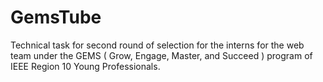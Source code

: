 # GemsTube
Technical task for second round of selection for the interns for the web team under the GEMS ( Grow, Engage, Master, and Succeed ) program of IEEE Region 10 Young Professionals. 
